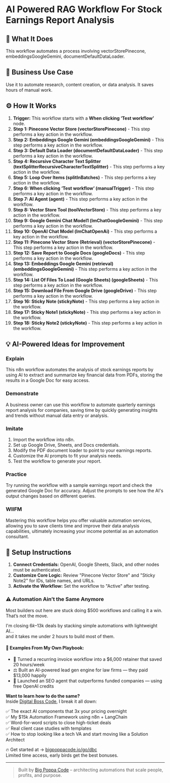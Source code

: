 # AI Powered RAG Workflow For Stock Earnings Report Analysis

## 🚀 What It Does
This workflow automates a process involving vectorStorePinecone, embeddingsGoogleGemini, documentDefaultDataLoader.

## 💼 Business Use Case
Use it to automate research, content creation, or data analysis. It saves hours of manual work.

## ⚙️ How It Works
1.  **Trigger:** This workflow starts with a **When clicking ‘Test workflow’** node.
2. **Step 1: Pinecone Vector Store (vectorStorePinecone)** - This step performs a key action in the workflow.
3. **Step 2: Embeddings Google Gemini (embeddingsGoogleGemini)** - This step performs a key action in the workflow.
4. **Step 3: Default Data Loader (documentDefaultDataLoader)** - This step performs a key action in the workflow.
5. **Step 4: Recursive Character Text Splitter (textSplitterRecursiveCharacterTextSplitter)** - This step performs a key action in the workflow.
6. **Step 5: Loop Over Items (splitInBatches)** - This step performs a key action in the workflow.
7. **Step 6: When clicking ‘Test workflow’ (manualTrigger)** - This step performs a key action in the workflow.
8. **Step 7: AI Agent (agent)** - This step performs a key action in the workflow.
9. **Step 8: Vector Store Tool (toolVectorStore)** - This step performs a key action in the workflow.
10. **Step 9: Google Gemini Chat Model1 (lmChatGoogleGemini)** - This step performs a key action in the workflow.
11. **Step 10: OpenAI Chat Model (lmChatOpenAi)** - This step performs a key action in the workflow.
12. **Step 11: Pinecone Vector Store (Retrieval) (vectorStorePinecone)** - This step performs a key action in the workflow.
13. **Step 12: Save Report to Google Docs (googleDocs)** - This step performs a key action in the workflow.
14. **Step 13: Embeddings Google Gemini (retrieval) (embeddingsGoogleGemini)** - This step performs a key action in the workflow.
15. **Step 14: List Of Files To Load (Google Sheets) (googleSheets)** - This step performs a key action in the workflow.
16. **Step 15: Download File From Google Drive (googleDrive)** - This step performs a key action in the workflow.
17. **Step 16: Sticky Note (stickyNote)** - This step performs a key action in the workflow.
18. **Step 17: Sticky Note1 (stickyNote)** - This step performs a key action in the workflow.
19. **Step 18: Sticky Note2 (stickyNote)** - This step performs a key action in the workflow.

## 💡 AI-Powered Ideas for Improvement
### Explain
This n8n workflow automates the analysis of stock earnings reports by using AI to extract and summarize key financial data from PDFs, storing the results in a Google Doc for easy access.

### Demonstrate
A business owner can use this workflow to automate quarterly earnings report analysis for companies, saving time by quickly generating insights and trends without manual data entry or analysis.

### Imitate
1. Import the workflow into n8n.
2. Set up Google Drive, Sheets, and Docs credentials.
3. Modify the PDF document loader to point to your earnings reports.
4. Customize the AI prompts to fit your analysis needs.
5. Test the workflow to generate your report.

### Practice
Try running the workflow with a sample earnings report and check the generated Google Doc for accuracy. Adjust the prompts to see how the AI's output changes based on different queries.

### WIIFM
Mastering this workflow helps you offer valuable automation services, allowing you to save clients time and improve their data analysis capabilities, ultimately increasing your income potential as an automation consultant.

## 🔧 Setup Instructions
1. **Connect Credentials:** OpenAI, Google Sheets, Slack, and other nodes must be authenticated.
2. **Customize Core Logic:** Review "Pinecone Vector Store" and "Sticky Note2" for IDs, table names, and URLs.
3. **Activate the Workflow:** Set the workflow to "Active" after testing.

### ⚠️ Automation Ain’t the Same Anymore

Most builders out here are stuck doing $500 workflows and calling it a win.  
That’s not the move.  

I'm closing $6k–$13k deals by stacking simple automations with lightweight AI...  
and it takes me under 2 hours to build most of them.

#### 🧠 Examples From My Own Playbook:
- 🔁 Turned a recurring invoice workflow into a $6,000 retainer that saved 20 hours/week  
- ⚖️ Built an AI-powered lead gen engine for law firms — they paid $13,000 happily  
- 🚀 Launched an SEO agent that outperforms funded companies — using free OpenAI credits  

**Want to learn how to do the same?**  
Inside [Digital Boss Code](https://bigpoppacode.io/go/dbc), I break it all down:

✅ The exact AI components that 3x your pricing overnight  
✅ My $15k Automation Framework using n8n + LangChain  
✅ Word-for-word scripts to close high-ticket deals  
✅ Real client case studies with templates  
✅ How to stop looking like a tech VA and start moving like a Solution Architect  

🔥 Get started at → [bigpoppacode.io/go/dbc](https://bigpoppacode.io/go/dbc)  
Limited time access, early birds get the best bonuses.

---
> Built by [Big Poppa Code](https://bigpoppacode.io) – architecting automations that scale people, profits, and purpose.
